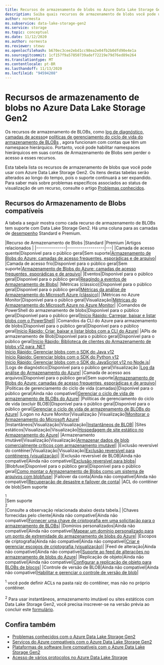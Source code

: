 ```yaml
---
title: Recursos de armazenamento de blobs no Azure Data Lake Storage Gen2 | Microsoft Docs
description: Saiba quais recursos de armazenamento de blobs você pode usar com Azure Data Lake Storage Gen2
author: normesta
ms.subservice: data-lake-storage-gen2
ms.service: storage
ms.topic: conceptual
ms.date: 11/12/2020
ms.author: normesta
ms.reviewer: stewu
ms.openlocfilehash: b670ec3cee2ebd1cc98ea2e04fb2b0dfd90e4e1a
ms.sourcegitcommit: 1cf157f9a57850739adef72219e79d76ed89e264
ms.translationtype: MT
ms.contentlocale: pt-BR
ms.lasthandoff: 11/13/2020
ms.locfileid: "94594208"
---
```

# <a name="blob-storage-features-available-in-azure-data-lake-storage-gen2"></a>Recursos de armazenamento de blobs no Azure Data Lake Storage Gen2

Os recursos de armazenamento de BLOBs, como [log de diagnóstico](../common/storage-analytics-logging.md), [camadas de acesso](storage-blob-storage-tiers.md)e [políticas de gerenciamento do ciclo de vida do armazenamento de BLOBs](storage-lifecycle-management-concepts.md) , agora funcionam com contas que têm um namespace hierárquico. Portanto, você pode habilitar namespaces hierárquicos em suas contas de Armazenamento de Blobs sem perder o acesso a esses recursos.

Esta tabela lista os recursos de armazenamento de blobs que você pode usar com Azure Data Lake Storage Gen2. Os itens destas tabelas serão alterados ao longo do tempo, pois o suporte continuará a ser expandido. Para saber mais sobre problemas específicos associados ao status de visualização de um recurso, consulte o artigo [Problemas conhecidos](data-lake-storage-known-issues.md).

## <a name="supported-blob-storage-features"></a>Recursos do Armazenamento de Blobs compatíveis

A tabela a seguir mostra como cada recurso de armazenamento de BLOBs tem suporte com Data Lake Storage Gen2. Há uma coluna para as camadas de [desempenho](premium-tier-for-data-lake-storage.md) Standard e Premium. 

|Recurso de Armazenamento de Blobs |Standard |Premium |Artigos relacionados |
|---------------|-------------------|---|
|Camada de acesso quente|Disponível para o público geral|Sem suporte|[Armazenamento de Blobs do Azure: camadas de acesso frequentes, esporádicas e de arquivo](storage-blob-storage-tiers.md)|
|Camada de acesso frio|Disponível para o público geral|Sem suporte|[Armazenamento de Blobs do Azure: camadas de acesso frequentes, esporádicas e de arquivo](storage-blob-storage-tiers.md)|
|Eventos|Disponível para o público geral|Disponível para o público geral|[Reagindo a eventos de Armazenamento de Blobs](storage-blob-event-overview.md)|
|Métricas (clássico)|Disponível para o público geral|Disponível para o público geral|[Métricas da análise de Armazenamento do Microsoft Azure (clássico)](../common/storage-analytics-metrics.md?toc=%2fazure%2fstorage%2fblobs%2ftoc.json)|
|Métricas no Azure Monitor|Disponível para o público geral|Visualização|[Métricas do Armazenamento do Microsoft Azure no Azure Monitor](../common/storage-metrics-in-azure-monitor.md?toc=%2fazure%2fstorage%2fblobs%2ftoc.json)|
|Comandos de PowerShell do armazenamento de blobs|Disponível para o público geral|Disponível para o público geral|[Início Rápido: Carregar, baixar e listar blobs com o PowerShell](storage-quickstart-blobs-powershell.md)|
|Comandos da CLI do Azure para armazenamento de blobs|Disponível para o público geral|Disponível para o público geral|[Início Rápido: Criar, baixar e listar blobs com a CLI do Azure](storage-quickstart-blobs-cli.md)|
|APIs de armazenamento de Blob|Disponível para o público geral|Disponível para o público geral|[Início Rápido: Biblioteca de clientes do Armazenamento de blobs v12 para .NET](storage-quickstart-blobs-dotnet.md)<br>[Início Rápido: Gerenciar blobs com o SDK do Java v12](storage-quickstart-blobs-java.md)<br>[Início Rápido: Gerenciar blobs com o SDK do Python v12](storage-quickstart-blobs-python.md)<br>[Início Rápido: Gerenciar blobs com o SDK do JavaScript v12 no Node.js](storage-quickstart-blobs-nodejs.md)|
|Logs de diagnóstico|Disponível para o público geral|Visualização |[Log da análise do Armazenamento do Azure](../common/storage-analytics-logging.md?toc=%2fazure%2fstorage%2fblobs%2ftoc.json)|
|Camada de acesso aos arquivos|Disponível para o público geral|Sem suporte|[Armazenamento de Blobs do Azure: camadas de acesso frequentes, esporádicas e de arquivo](storage-blob-storage-tiers.md)|
|Políticas de gerenciamento do ciclo de vida (camadas)|Disponível para o público geral|Ainda não compatível|[Gerenciar o ciclo de vida de armazenamento de BLOBs do Azure](storage-lifecycle-management-concepts.md)|
|Políticas de gerenciamento do ciclo de vida (excluir BLOB)|Disponível para o público geral|Disponível para o público geral|[Gerenciar o ciclo de vida de armazenamento de BLOBs do Azure](storage-lifecycle-management-concepts.md)|
|Logon no Azure Monitor|Visualização |Visualização|[Monitorar o Armazenamento do Microsoft Azure](../common/monitor-storage.md)|
|Instantâneos|Visualização|Visualização|[Instantâneos de BLOB](snapshots-overview.md)|
|Sites estáticos|Visualização|Visualização|[Hospedagem de site estático no Armazenamento do Azure](storage-blob-static-website.md)|
|Armazenamento imutável|Visualização|Visualização|[Armazenar dados de blob comercialmente críticos com armazenamento imutável](storage-blob-immutable-storage.md)|
|Exclusão reversível do contêiner|Visualização|Visualização|[Exclusão reversível para contêineres (visualização)](soft-delete-container-overview.md)|
|Exclusão reversível de BLOB|Ainda não compatível|Ainda não compatível|[Exclusão reversível para blobs](storage-blob-soft-delete.md)|
|Blobfuse|Disponível para o público geral|Disponível para o público geral|[Como montar o Armazenamento de Blobs como um sistema de arquivos com blobfuse](storage-how-to-mount-container-linux.md)|
|Failover da conta|Ainda não compatível|Ainda não compatível|[Recuperação de desastre e failover de conta](../common/storage-disaster-recovery-guidance.md?toc=%2fazure%2fstorage%2fblobs%2ftoc.json)|
|ACL do contêiner de blob|Sem suporte<div role="complementary" aria-labelledby="blob-container-ACL"><sup>1</sup></div>|Sem suporte<div role="complementary" aria-labelledby="blob-container-ACL"><sup>2</sup></div>|Consulte a observação relacionada abaixo desta tabela.|
|Chaves fornecidas pelo cliente|Ainda não compatível|Ainda não compatível|[Fornecer uma chave de criptografia em uma solicitação para o armazenamento de BLOBs](encryption-customer-provided-keys.md)|
|Domínios personalizados|Ainda não compatível|Ainda não compatível|[Mapear um domínio personalizado para um ponto de extremidade do armazenamento de blobs do Azure](storage-custom-domain-name.md)|
|Escopos de criptografia|Ainda não compatível|Ainda não compatível|[Criar e gerenciar escopos de criptografia (visualização)](encryption-scope-manage.md)|
|Feed de alteração|Ainda não compatível|Ainda não compatível|[Suporte ao feed de alterações no armazenamento de blobs do Azure](storage-blob-change-feed.md)|
|Replicação de objeto|Ainda não compatível|Ainda não compatível|[Configurar a replicação de objeto para BLOBs de blocos](object-replication-configure.md)|
|Controle de versão de BLOB|Ainda não compatível|Ainda não compatível|[Habilitar e gerenciar o controle de versão de blob](versioning-enable.md)|

<div id="blob-container-ACL"><sup>1</sup> você pode definir ACLs na pasta raiz do contêiner, mas não no próprio contêiner.</div><br>

<div id="preview-form"><sup>2</sup> Para usar instantâneos, armazenamento imutável ou sites estáticos com Data Lake Storage Gen2, você precisa inscrever-se na versão prévia ao concluir este <a href=https://forms.microsoft.com/Pages/ResponsePage.aspx?id=v4j5cvGGr0GRqy180BHbR2EUNXd_ZNJCq_eDwZGaF5VUOUc3NTNQSUdOTjgzVUlVT1pDTzU4WlRKRy4u>formulário</a>.  </div>

## <a name="see-also"></a>Confira também

- [Problemas conhecidos com o Azure Data Lake Storage Gen2](data-lake-storage-known-issues.md)
- [Serviços do Azure compatíveis com o Azure Data Lake Storage Gen2](data-lake-storage-supported-azure-services.md)
- [Plataformas de software livre compatíveis com o Azure Data Lake Storage Gen2](data-lake-storage-supported-open-source-platforms.md)
- [Acesso de vários protocolos no Azure Data Lake Storage](data-lake-storage-multi-protocol-access.md)
